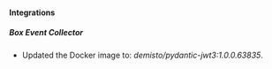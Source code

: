 #### Integrations
##### Box Event Collector
- Updated the Docker image to: *demisto/pydantic-jwt3:1.0.0.63835*.
